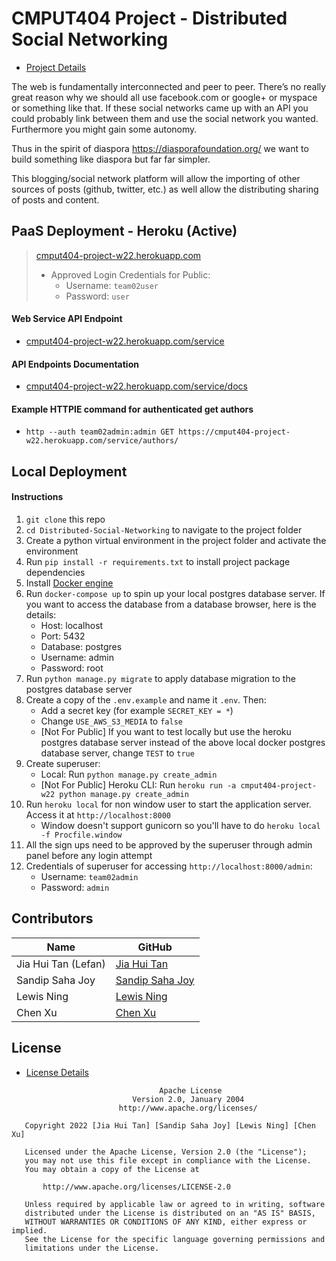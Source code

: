 # CMPUT404 Project - Distributed Social Networking
- [Project Details](/project-details.org)
 
The web is fundamentally interconnected and peer to peer. There’s no really great reason why we should all use facebook.com or google+ or myspace or something like that. If these social networks came up with an API you could probably link between them and use the social network you wanted. Furthermore you might gain some autonomy.

Thus in the spirit of diaspora https://diasporafoundation.org/ we want to build something like diaspora but far far simpler.

This blogging/social network platform will allow the importing of other sources of posts (github, twitter, etc.) as well allow the distributing sharing of posts and content.

## PaaS Deployment - Heroku (Active)
> [cmput404-project-w22.herokuapp.com](https://cmput404-project-w22.herokuapp.com)
>  - Approved Login Credentials for Public:
>    - Username: `team02user`
>    - Password: `user`
#### Web Service API Endpoint
- [cmput404-project-w22.herokuapp.com/service](https://cmput404-project-w22.herokuapp.com/service)
#### API Endpoints Documentation
- [cmput404-project-w22.herokuapp.com/service/docs](https://cmput404-project-w22.herokuapp.com/service/docs)
#### Example HTTPIE command for authenticated get authors
- `http --auth team02admin:admin GET https://cmput404-project-w22.herokuapp.com/service/authors/`

## Local Deployment
#### Instructions
1. `git clone` this repo
2. `cd Distributed-Social-Networking` to navigate to the project folder
3. Create a python virtual environment in the project folder and activate the environment
4. Run `pip install -r requirements.txt` to install project package dependencies
5. Install [Docker engine](https://docs.docker.com/engine/install/)
6. Run `docker-compose up` to spin up your local postgres database server. If you want to access the database from a database browser, here is the details:
   - Host: localhost
   - Port: 5432
   - Database: postgres
   - Username: admin
   - Password: root
6. Run `python manage.py migrate` to apply database migration to the postgres database server
7. Create a copy of the `.env.example` and name it `.env`. Then: 
   - Add a secret key (for example `SECRET_KEY = *`)
   - Change `USE_AWS_S3_MEDIA` to `false`
   - [Not For Public] If you want to test locally but use the heroku postgres database server instead of the above local docker postgres database server, change `TEST` to `true`
8. Create superuser:
   - Local: Run `python manage.py create_admin`
   - [Not For Public] Heroku CLI: Run `heroku run -a cmput404-project-w22 python manage.py create_admin` 
9. Run `heroku local` for non window user to start the application server. Access it at `http://localhost:8000`
   - Window doesn't support gunicorn so you'll have to do `heroku local -f Procfile.window` 
10. All the sign ups need to be approved by the superuser through admin panel before any login attempt
11. Credentials of superuser for accessing `http://localhost:8000/admin`:
    - Username: `team02admin`
    - Password: `admin`

## Contributors

| Name                  | GitHub                                                  |
| --------------------- | ------------------------------------------------------- |
| Jia Hui Tan (Lefan)   | [Jia Hui Tan](https://github.com/LefanTan)      |
| Sandip Saha Joy       | [Sandip Saha Joy](https://github.com/sandipsahajoy)    |
| Lewis Ning            | [Lewis Ning](https://github.com/lewisning)              |
| Chen Xu               | [Chen Xu](https://github.com/Chen74)                    |

## License

- [License Details](/LICENSE.md)

```
                                 Apache License
                           Version 2.0, January 2004
                        http://www.apache.org/licenses/

   Copyright 2022 [Jia Hui Tan] [Sandip Saha Joy] [Lewis Ning] [Chen Xu]

   Licensed under the Apache License, Version 2.0 (the "License");
   you may not use this file except in compliance with the License.
   You may obtain a copy of the License at

       http://www.apache.org/licenses/LICENSE-2.0

   Unless required by applicable law or agreed to in writing, software
   distributed under the License is distributed on an "AS IS" BASIS,
   WITHOUT WARRANTIES OR CONDITIONS OF ANY KIND, either express or implied.
   See the License for the specific language governing permissions and
   limitations under the License.
   ```
